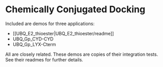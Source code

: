 Chemically Conjugated Docking
=============================

Included are demos for three applications:

* [[UBQ_E2_thioester|UBQ_E2_thioester/readme]]
* UBQ_Gp_CYD-CYD
* UBQ_Gp_LYX-Cterm

All are closely related.
These demos are copies of their integration tests.
See their readmes for further details.
